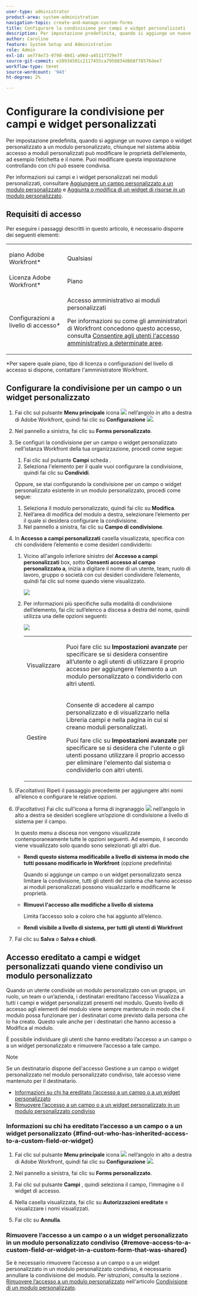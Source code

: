 ```yaml
---
user-type: administrator
product-area: system-administration
navigation-topic: create-and-manage-custom-forms
title: Configurare la condivisione per campi e widget personalizzati
description: Per impostazione predefinita, quando si aggiunge un nuovo campo o widget personalizzato a un modulo personalizzato, chiunque nel sistema abbia accesso a moduli personalizzati può modificare le proprietà dell’elemento, ad esempio l’etichetta e il nome. Puoi modificare questa impostazione controllando con chi può essere condivisa.
author: Caroline
feature: System Setup and Administration
role: Admin
exl-id: ae774e73-9798-40d1-a96d-a4511f729e7f
source-git-commit: e20934501c2117455ca7950834d868f78576dee7
workflow-type: tm+mt
source-wordcount: '943'
ht-degree: 2%

---
```


# Configurare la condivisione per campi e widget personalizzati

Per impostazione predefinita, quando si aggiunge un nuovo campo o widget personalizzato a un modulo personalizzato, chiunque nel sistema abbia accesso a moduli personalizzati può modificare le proprietà dell’elemento, ad esempio l’etichetta e il nome. Puoi modificare questa impostazione controllando con chi può essere condivisa.

Per informazioni sui campi e i widget personalizzati nei moduli personalizzati, consultare [Aggiungere un campo personalizzato a un modulo personalizzato](../../../administration-and-setup/customize-workfront/create-manage-custom-forms/add-a-custom-field-to-a-custom-form.md) e [Aggiunta o modifica di un widget di risorse in un modulo personalizzato](../../../administration-and-setup/customize-workfront/create-manage-custom-forms/add-widget-or-edit-its-properties-in-a-custom-form.md).

## Requisiti di accesso

Per eseguire i passaggi descritti in questo articolo, è necessario disporre dei seguenti elementi:

<table style="table-layout:auto"> 
 <col> 
 <col> 
 <tbody> 
  <tr data-mc-conditions=""> 
   <td role="rowheader"> <p>piano Adobe Workfront*</p> </td> 
   <td>Qualsiasi</td> 
  </tr> 
  <tr> 
   <td role="rowheader">Licenza Adobe Workfront*</td> 
   <td>Piano</td> 
  </tr> 
  <tr data-mc-conditions=""> 
   <td role="rowheader">Configurazioni a livello di accesso*</td> 
   <td> <p>Accesso amministrativo ai moduli personalizzati</p> <p>Per informazioni su come gli amministratori di Workfront concedono questo accesso, consulta <a href="../../../administration-and-setup/add-users/configure-and-grant-access/grant-users-admin-access-certain-areas.md" class="MCXref xref">Consentire agli utenti l'accesso amministrativo a determinate aree</a>.</p> </td> 
  </tr> 
 </tbody> 
</table>

&#42;Per sapere quale piano, tipo di licenza o configurazioni del livello di accesso si dispone, contattare l&#39;amministratore Workfront.

## Configurare la condivisione per un campo o un widget personalizzato

1. Fai clic sul pulsante **Menu principale** icona ![](assets/main-menu-icon.png) nell’angolo in alto a destra di Adobe Workfront, quindi fai clic su **Configurazione** ![](assets/gear-icon-settings.png).

1. Nel pannello a sinistra, fai clic su **Forms personalizzato**.
1. Se configuri la condivisione per un campo o widget personalizzato nell’istanza Workfront della tua organizzazione, procedi come segue:

   1. Fai clic sul pulsante **Campi** scheda .
   1. Seleziona l&#39;elemento per il quale vuoi configurare la condivisione, quindi fai clic su **Condividi**.

   Oppure, se stai configurando la condivisione per un campo o widget personalizzato esistente in un modulo personalizzato, procedi come segue:

   1. Seleziona il modulo personalizzato, quindi fai clic su **Modifica**.
   1. Nell’area di modifica del modulo a destra, selezionare l’elemento per il quale si desidera configurare la condivisione.
   1. Nel pannello a sinistra, fai clic su **Campo di condivisione**.


1. In **Accesso a campi personalizzati** casella visualizzata, specifica con chi condividere l’elemento e come desideri condividerlo:

   1. Vicino all&#39;angolo inferiore sinistro del **Accesso a campi personalizzati** box, sotto **Consenti accesso al campo personalizzato a**, inizia a digitare il nome di un utente, team, ruolo di lavoro, gruppo o società con cui desideri condividere l’elemento, quindi fai clic sul nome quando viene visualizzato.

      ![](assets/share-field-give-access-to.jpg)

   1. Per informazioni più specifiche sulla modalità di condivisione dell’elemento, fai clic sull’elenco a discesa a destra del nome, quindi utilizza una delle opzioni seguenti:

      ![](assets/share-field-view-mng-options.jpg)

      <table style="table-layout:auto"> 
       <col> 
       <col> 
       <tbody> 
        <tr> 
         <td role="rowheader">Visualizzare</td> 
         <td> <p>Puoi fare clic su <strong>Impostazioni avanzate</strong> per specificare se si desidera consentire all’utente o agli utenti di utilizzare il proprio accesso per aggiungere l’elemento a un modulo personalizzato o condividerlo con altri utenti.</p> </td> 
        </tr> 
        <tr> 
         <td role="rowheader">Gestire</td> 
         <td> <p>Consente di accedere al campo personalizzato e di visualizzarlo nella Libreria campi e nella pagina in cui si creano moduli personalizzati.</p> <p>Puoi fare clic su <strong>Impostazioni avanzate</strong> per specificare se si desidera che l'utente o gli utenti possano utilizzare il proprio accesso per eliminare l'elemento dal sistema o condividerlo con altri utenti.</p> </td> 
        </tr> 
       </tbody> 
      </table>

1. (Facoltativo) Ripeti il passaggio precedente per aggiungere altri nomi all’elenco e configurare le relative opzioni.
1. (Facoltativo) Fai clic sull’icona a forma di ingranaggio ![](assets/gear-icon-settings.png) nell’angolo in alto a destra se desideri scegliere un’opzione di condivisione a livello di sistema per il campo.

   In questo menu a discesa non vengono visualizzate contemporaneamente tutte le opzioni seguenti. Ad esempio, il secondo viene visualizzato solo quando sono selezionati gli altri due.

   * **Rendi questo sistema modificabile a livello di sistema in modo che tutti possano modificarlo in Workfront** (opzione predefinita)

      Quando si aggiunge un campo o un widget personalizzato senza limitare la condivisione, tutti gli utenti del sistema che hanno accesso ai moduli personalizzati possono visualizzarlo e modificarne le proprietà.

   * **Rimuovi l&#39;accesso alle modifiche a livello di sistema**

      Limita l’accesso solo a coloro che hai aggiunto all’elenco.

   * **Rendi visibile a livello di sistema, per tutti gli utenti di Workfront**

1. Fai clic su **Salva** o **Salva e chiudi**.

## Accesso ereditato a campi e widget personalizzati quando viene condiviso un modulo personalizzato

Quando un utente condivide un modulo personalizzato con un gruppo, un ruolo, un team o un’azienda, i destinatari ereditano l’accesso Visualizza a tutti i campi e widget personalizzati presenti nel modulo. Questo livello di accesso agli elementi del modulo viene sempre mantenuto in modo che il modulo possa funzionare per i destinatari come previsto dalla persona che lo ha creato. Questo vale anche per i destinatari che hanno accesso a Modifica al modulo.

È possibile individuare gli utenti che hanno ereditato l’accesso a un campo o a un widget personalizzato e rimuovere l’accesso a tale campo.

>[!NOTE]
>
>Se un destinatario dispone dell&#39;accesso Gestione a un campo o widget personalizzato nel modulo personalizzato condiviso, tale accesso viene mantenuto per il destinatario.

* [Informazioni su chi ha ereditato l’accesso a un campo o a un widget personalizzato](#find-out-who-has-inherited-access-to-a-custom-field-or-widget)
* [Rimuovere l’accesso a un campo o a un widget personalizzato in un modulo personalizzato condiviso](#remove-access-to-a-custom-field-or-widget-in-a-custom-form-that-was-shared)

### Informazioni su chi ha ereditato l’accesso a un campo o a un widget personalizzato {#find-out-who-has-inherited-access-to-a-custom-field-or-widget}

1. Fai clic sul pulsante **Menu principale** icona ![](assets/main-menu-icon.png) nell’angolo in alto a destra di Adobe Workfront, quindi fai clic su **Configurazione** ![](assets/gear-icon-settings.png).

1. Nel pannello a sinistra, fai clic su **Forms personalizzato**.
1. Fai clic sul pulsante **Campi** , quindi seleziona il campo, l’immagine o il widget di accesso.
1. Nella casella visualizzata, fai clic su **Autorizzazioni ereditate** e visualizzare i nomi visualizzati.
1. Fai clic su **Annulla**.

### Rimuovere l’accesso a un campo o a un widget personalizzato in un modulo personalizzato condiviso {#remove-access-to-a-custom-field-or-widget-in-a-custom-form-that-was-shared}

Se è necessario rimuovere l’accesso a un campo o a un widget personalizzato in un modulo personalizzato condiviso, è necessario annullare la condivisione del modulo. Per istruzioni, consulta la sezione . [Rimuovere l’accesso a un modulo personalizzato](../../../administration-and-setup/customize-workfront/create-manage-custom-forms/share-access-to-a-custom-form.md#unshare) nell&#39;articolo [Condivisione di un modulo personalizzato](../../../administration-and-setup/customize-workfront/create-manage-custom-forms/share-access-to-a-custom-form.md).
